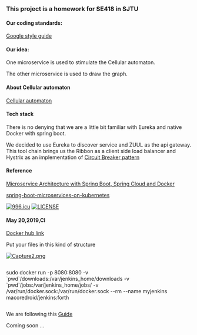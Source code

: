 ### This project is a homework for SE418 in SJTU
#### Our coding standards:
[Google style guide](https://google.github.io/styleguide/)<br>

#### Our idea:
One microservice is used to stimulate the Cellular automaton.<br>

The other microservice is used to draw the graph.

#### About Cellular automaton
[Cellular automaton](https://en.wikipedia.org/wiki/Cellular_automaton)

#### Tech stack

There is no denying that we are a little bit familiar with Eureka and native Docker with spring boot.<br>

We decided to use Eureka to discover service and ZUUL as the api gateway. This tool chain brings us the Ribbon as  a client side load balancer and Hystrix as an implementation of [Circuit Breaker pattern](http://martinfowler.com/bliki/CircuitBreaker.html)

#### Reference

[Microservice Architecture with Spring Boot, Spring Cloud and Docker](https://github.com/sqshq/piggymetrics)

[spring-boot-microservices-on-kubernetes](https://github.com/IBM/spring-boot-microservices-on-kubernetes)

<a href="https://996.icu"><img src="https://img.shields.io/badge/link-996.icu-red.svg" alt="996.icu" /></a>
[![LICENSE](https://img.shields.io/badge/license-Anti%20996-blue.svg)](https://github.com/996icu/996.ICU/blob/master/LICENSE)



#### May 20,2019,CI

[Docker hub link](<https://hub.docker.com/r/macoredroid/jenkins>)

Put your files in this kind of structure <br>

[![Capture2.png](https://i.postimg.cc/Y25y2Z5n/Capture2.png)](https://postimg.cc/mhSS8X2C)<br>

```shell

```

sudo docker run -p 8080:8080  -v \`pwd\`/downloads:/var/jenkins_home/downloads -v \`pwd\`/jobs:/var/jenkins_home/jobs/ -v /var/run/docker.sock:/var/run/docker.sock --rm --name myjenkins macoredroid/jenkins:forth <br>

```

```





We are following this [Guide](<https://dzone.com/articles/dockerizing-jenkins-2-setup-and-using-it-along-wit>)

Coming soon ...









